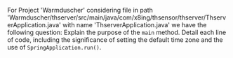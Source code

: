 For Project 'Warmduscher' considering file in path 'Warmduscher/thserver/src/main/java/com/x8ing/thsensor/thserver/ThserverApplication.java' with name 'ThserverApplication.java' we have the following question: 
Explain the purpose of the `main` method. Detail each line of code, including the significance of setting the default time zone and the use of `SpringApplication.run()`.